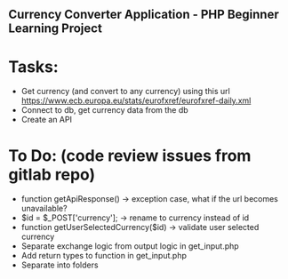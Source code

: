 ## Currency Converter Application - PHP Beginner Learning Project

# Tasks:
* Get currency (and convert to any currency) using this url https://www.ecb.europa.eu/stats/eurofxref/eurofxref-daily.xml
* Connect to db, get currency data from the db
* Create an API

# To Do: (code review issues from gitlab repo)
* function getApiResponse() -> exception case, what if the url becomes unavailable?
* $id = $_POST['currency']; -> rename to currency instead of id
* function getUserSelectedCurrency($id) -> validate user selected currency
* Separate exchange logic from output logic in get_input.php
* Add return types to function in get_input.php
* Separate into folders
